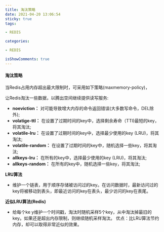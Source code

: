 ```yaml
---
title: 淘汰策略
date: 2021-04-20 13:06:54
sticky: true
tags:

- REDIS

categories:

- REDIS

isShowComments: true
---
```


#### 淘汰策略

当Redis占用内存超出最大限制时，可采用如下策略(maxmemory-policy)，

让Redis淘汰一些数据，以腾出空间继续提供读写服务:

- **noeviction：** 对可能导致增大内存的命令返回错误(大多数写命令，DEL除外);
- **volatige-ttl：** 在设置了过期时间的key中，选择剩余寿命（TTI)最短的key，将其淘汰;
- **volatile-lru：** 在设置了过期时间的key中，选择最少使用的key (LRU)，将其淘汰;
- **volatile-random：** 在设置了过期时间的key中，随机选择一些key，将其淘汰;
- **allkeys-lru：** 在所有的key中，选择最少使用的key (LRU)，将其淘汰;
- **allkeys-random：** 在所有的key中，随机选择一些key，将其淘汰;



**LRU算法**

- 维护一个链表，用于顺序存储被访问过的key。在访问数据时，最新访问过的key将被移动到表头，即最近访问的key在表头，最少访问的key在表尾。

**近似LRU算法(Redis)**

- 给每个ke y维护一个时间戳，淘汰时随机采样5个key，从中淘汰掉最旧的key。如果还是超出内存限制，则继续随机采样淘汰。
  优点：比LRU算法节约内存，却可以取得非常近似的效果。
